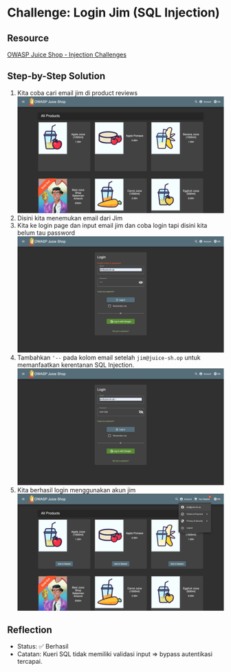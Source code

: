 # Challenge: Login Jim (SQL Injection)

## Resource

[OWASP Juice Shop - Injection Challenges](https://juice-shop.herokuapp.com/#/score-board?categories=Injection)

## Step-by-Step Solution

1. Kita coba cari email jim di product reviews
   ![](images/step1-all-products-page.png)
2. Disini kita menemukan email dari Jim
   [](images/step2-email-jim.png)
3. Kita ke login page dan input email jim dan coba login tapi disini kita belum tau password
   ![](images/step3-login-jim.png)
4. Tambahkan `'--` pada kolom email setelah `jim@juice-sh.op` untuk memanfaatkan kerentanan SQL Injection.
   ![](images/step4-login-with-sqli.png)
5. Kita berhasil login menggunakan akun jim
   ![](images/step5-success-login.png)

## Reflection

- Status: ✅ Berhasil
- Catatan: Kueri SQL tidak memiliki validasi input => bypass autentikasi tercapai.
